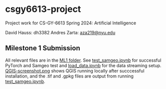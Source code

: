 # csgy6613-project

Project work for CS-GY-6613 Spring 2024: Artificial Intelligence

David Hauss: dh3382
Andres Zarta: aza219@nyu.edu

## Milestone 1 Submission
All relevant files are in the [ML1 folder](ML1). See [test_samgeo.ipynb](ML1/test_samgeo.ipynb) for successful PyTorch and Samgeo test and [load_data.ipynb](ML1/load_data.ipynb) for the data streaming setup. [QGIS-screenshot.png](ML1/QGIS-screenshot.png) shows QGIS running locally after succcessful installation, and the .tif and .gpkg files are output from running [test_samgeo.ipynb](ML1/test_samgeo.ipynb).
